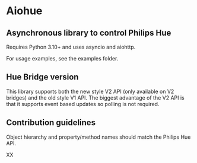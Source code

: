 # Aiohue

## Asynchronous library to control Philips Hue

Requires Python 3.10+ and uses asyncio and aiohttp.

For usage examples, see the examples folder.

## Hue Bridge version

This library supports both the new style V2 API (only available on V2 bridges) and the old style V1 API.
The biggest advantage of the V2 API is that it supports event based updates so polling is not required.

## Contribution guidelines

Object hierarchy and property/method names should match the Philips Hue API.

XX
